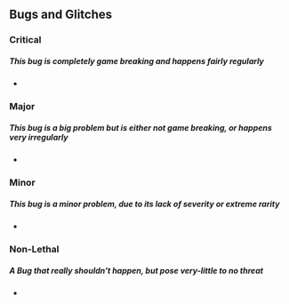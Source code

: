 ## Bugs and Glitches

### Critical
##### This bug is completely game breaking and happens fairly regularly
*

### Major
##### This bug is a big problem but is either not game breaking, or happens very irregularly
* 

### Minor
##### This bug is a minor problem, due to its lack of severity or extreme rarity
* 

### Non-Lethal
##### A Bug that really shouldn't happen, but pose very-little to no threat
*